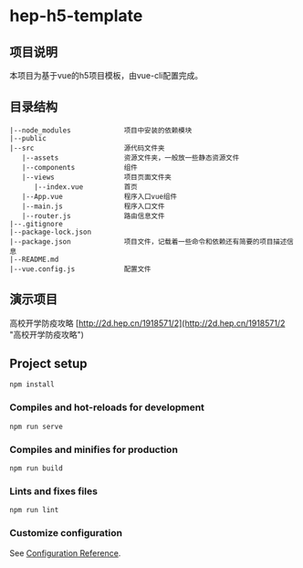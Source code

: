# hep-h5-template
## 项目说明
本项目为基于vue的h5项目模板，由vue-cli配置完成。
## 目录结构
```
|--node_modules             项目中安装的依赖模块
|--public
|--src                      源代码文件夹
   |--assets                资源文件夹，一般放一些静态资源文件
   |--components            组件
   |--views                 项目页面文件夹
      |--index.vue          首页
   |--App.vue               程序入口vue组件
   |--main.js               程序入口文件
   |--router.js             路由信息文件
|--.gitignore              
|--package-lock.json
|--package.json             项目文件，记载着一些命令和依赖还有简要的项目描述信息
|--README.md
|--vue.config.js            配置文件
```
## 演示项目
高校开学防疫攻略 [http://2d.hep.cn/1918571/2](http://2d.hep.cn/1918571/2 "高校开学防疫攻略")
## Project setup
```
npm install
```

### Compiles and hot-reloads for development
```
npm run serve
```

### Compiles and minifies for production
```
npm run build
```

### Lints and fixes files
```
npm run lint
```

### Customize configuration
See [Configuration Reference](https://cli.vuejs.org/config/).
